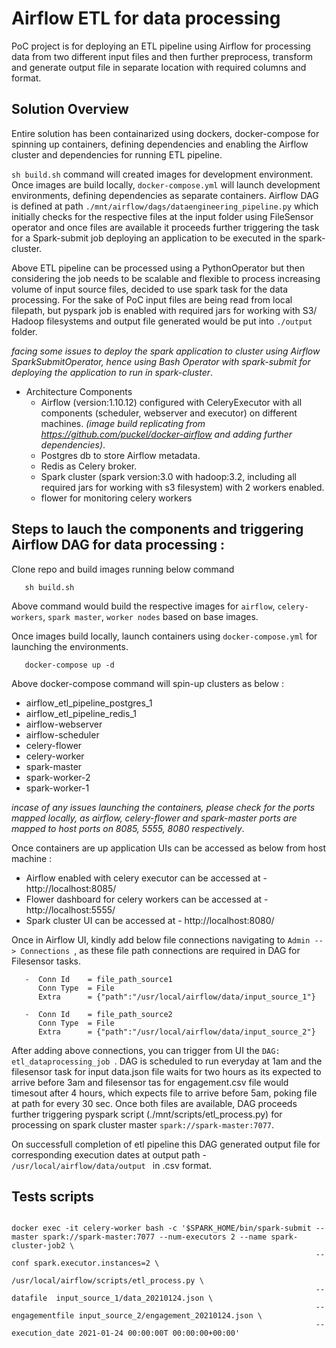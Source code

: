 

# Airflow ETL for data processing 

PoC project is for deploying an ETL pipeline using Airflow for processing data from two different input files and then further preprocess, transform and generate output file in separate location with required columns and format.


## Solution Overview  

Entire solution has been containarized using dockers, docker-compose for spinning up containers, defining dependencies and enabling the Airflow cluster and dependencies for running ETL pipeline. 

```sh build.sh``` command will created images for development environment. Once images are build locally, ```docker-compose.yml``` will launch development environments, defining dependencies as separate containers. Airflow DAG is defined at path ```./mnt/airflow/dags/dataengineering_pipeline.py``` which initially checks for the respective files at the input folder using FileSensor operator and once files are available it proceeds further triggering the task for a Spark-submit job deploying an application to be executed in the spark-cluster. 

Above ETL pipeline can be processed using a PythonOperator but then considering the job needs to be scalable and flexible to process increasing volume of input source files, decided to use spark task for the data processing. For the sake of PoC input files are being read from local filepath, but pyspark job is enabled with required jars for working with S3/ Hadoop filesystems and output file generated would be put into `./output` folder. 

_facing some issues to deploy the spark application to cluster using Airflow SparkSubmitOperator, hence using Bash Operator with spark-submit for deploying the application to run in spark-cluster_.

  
- Architecture Components 
  - Airflow (version:1.10.12) configured with CeleryExecutor with all components (scheduler, webserver and executor) on different machines. _(image build replicating from https://github.com/puckel/docker-airflow and adding further dependencies)_. 
  - Postgres db to store Airflow metadata. 
  - Redis as Celery broker. 
  - Spark cluster (spark version:3.0 with hadoop:3.2, including all required jars for working with s3 filesystem) with 2 workers enabled.   
  - flower for monitoring celery workers


## Steps to lauch the components and triggering Airflow DAG for data processing :
  
  Clone repo and build images running below command
  
 ``` 
    sh build.sh 
 ``` 
  Above command would build the respective images for `airflow`, `celery-workers`, `spark master`, `worker nodes` based on base images. 

  Once images build locally, launch containers using `docker-compose.yml` for launching the environments. 

 ``` 
    docker-compose up -d
 ``` 
 
Above docker-compose command will spin-up clusters as below : 
  - airflow_etl_pipeline_postgres_1
  - airflow_etl_pipeline_redis_1
  - airflow-webserver 
  - airflow-scheduler                    
  - celery-flower                  
  - celery-worker
  - spark-master             
  - spark-worker-2                 
  - spark-worker-1    

_incase of any issues launching the containers, please check for the ports mapped locally, as airflow, celery-flower and spark-master ports are mapped to host ports on 8085, 5555, 8080 respectively_. 

Once containers are up application UIs can be accessed as below from host machine :   
  - Airflow enabled with celery executor can be accessed at - http://localhost:8085/
  - Flower dashboard for celery workers can be accessed at - http://localhost:5555/
  - Spark cluster UI can be accessed at - http://localhost:8080/

Once in Airflow UI, kindly add below file connections navigating to ```Admin --> Connections ```, as these file path connections are required in DAG for Filesensor tasks. 
 ```
    -  Conn Id    = file_path_source1
       Conn Type  = File
       Extra      = {"path":"/usr/local/airflow/data/input_source_1"}
    
    -  Conn Id    = file_path_source2
       Conn Type  = File
       Extra      = {"path":"/usr/local/airflow/data/input_source_2"}
 ```              

After adding above connections, you can trigger from UI the ```DAG: etl_dataprocessing_job ```. DAG is scheduled to run everyday at 1am and the filesensor task for input data.json file waits for two hours as its expected to arrive before 3am and filesensor tas for engagement.csv file would timesout after 4 hours, which expects file to arrive before 5am, poking file at path for every 30 sec. Once both files are available, DAG proceeds further triggering pyspark script (./mnt/scripts/etl_process.py) for processing on spark cluster master ```spark://spark-master:7077```. 

On successfull completion of etl pipeline this DAG generated output file for corresponding execution dates at output path - ```/usr/local/airflow/data/output ``` in .csv format. 



## Tests scripts

```

docker exec -it celery-worker bash -c '$SPARK_HOME/bin/spark-submit --master spark://spark-master:7077 --num-executors 2 --name spark-cluster-job2 \
                                                                    --conf spark.executor.instances=2 \
                                                                    /usr/local/airflow/scripts/etl_process.py \
                                                                    --datafile  input_source_1/data_20210124.json \
                                                                    --engagementfile input_source_2/engagement_20210124.json \
                                                                    --execution_date 2021-01-24 00:00:00T 00:00:00+00:00'

```